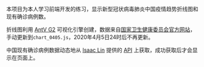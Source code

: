 本项目为本人学习前端开发的练习，显示新型冠状病毒肺炎中国疫情趋势折线图和现有确诊病例数。

折线图利用 [AntV G2](https://antv-g2.gitee.io/zh) 可视化引擎创建，数据来自[国家卫生健康委员会官方网站](http://www.nhc.gov.cn/xcs/yqtb/list_gzbd.shtml)，手动更新到`chart_0405.js`，2020年4月5日24时后不再更新。

中国现有确诊病例数据动态地从 [Isaac Lin](https://github.com/BlankerL) 提供的 [API](https://lab.isaaclin.cn/nCoV/zh) 上获取，成功获取后才会显示在页面上。